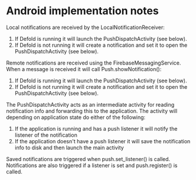 # Android implementation notes

Local notifications are received by the LocalNotificationReceiver:

1. If Defold is running it will launch the PushDispatchActivity (see below).
2. If Defold is not running it will create a notification and set it to open the PushDispatchActivity (see below).

Remote notifications are received using the FirebaseMessagingService. When a message is received it will call Push.showNotification():

1. If Defold is running it will launch the PushDispatchActivity (see below).
2. If Defold is not running it will create a notification and set it to open the PushDispatchActivity (see below).

The PushDispatchActivity acts as an intermediate activity for reading notification info and forwarding this to the application. The activity will depending on application state do either of the following:

1. If the application is running and has a push listener it will notify the listener of the notification
2. If the application doesn't have a push listener it will save the notification info to disk and then launch the main activity

Saved notifications are triggered when push.set_listener() is called. Notifications are also triggered if a listener is set and push.register() is called.
